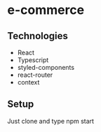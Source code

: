 # e-commerce

## Technologies
* React
* Typescript
* styled-components
* react-router
* context

## Setup
Just clone and type npm start
